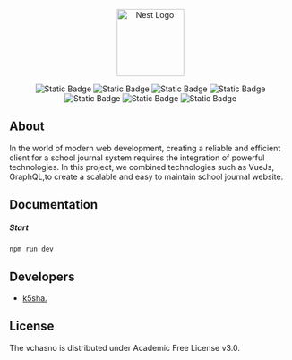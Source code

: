 <p align="center">
  <a href="https://nestjs.com/" target="blank"><img src="https://nestjs.com/img/logo-small.svg" width="120" alt="Nest Logo" /></a>
</p>

<p align="center">
  <img alt="Static Badge" src="https://img.shields.io/badge/version-1.0.0--alpha-blue">
  <img alt="Static Badge" src="https://img.shields.io/badge/node-v18.17.0-blueviolet">
  <img alt="Static Badge" src="https://img.shields.io/badge/npm-v9.8.1-green">
  <img alt="Static Badge" src="https://img.shields.io/badge/typescript-v5.1.3-blue">
  <img alt="Static Badge" src="https://img.shields.io/badge/vue-v3.3.11-red">
  <img alt="Static Badge" src="https://img.shields.io/badge/vite-v5.0.8-pink">
  <img alt="Static Badge" src="https://img.shields.io/badge/license-Academic_Free_License_v3.0-blue">
</p>

## About

In the world of modern web development, creating a reliable and efficient client for a school journal system requires the integration of powerful technologies. In this project, we combined technologies such as VueJs, GraphQL,to create a scalable and easy to maintain school journal website.

## Documentation

##### Start

```
npm run dev
```

## Developers

- [k5sha.](https://github.com/k5sha)

## License

The vchasno is distributed under Academic Free License v3.0.
